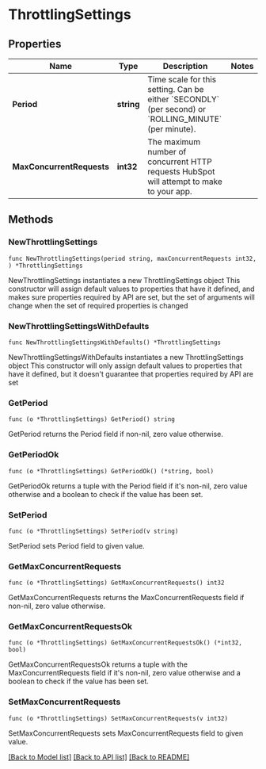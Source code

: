 # ThrottlingSettings

## Properties

Name | Type | Description | Notes
------------ | ------------- | ------------- | -------------
**Period** | **string** | Time scale for this setting. Can be either &#x60;SECONDLY&#x60; (per second) or &#x60;ROLLING_MINUTE&#x60; (per minute). | 
**MaxConcurrentRequests** | **int32** | The maximum number of concurrent HTTP requests HubSpot will attempt to make to your app. | 

## Methods

### NewThrottlingSettings

`func NewThrottlingSettings(period string, maxConcurrentRequests int32, ) *ThrottlingSettings`

NewThrottlingSettings instantiates a new ThrottlingSettings object
This constructor will assign default values to properties that have it defined,
and makes sure properties required by API are set, but the set of arguments
will change when the set of required properties is changed

### NewThrottlingSettingsWithDefaults

`func NewThrottlingSettingsWithDefaults() *ThrottlingSettings`

NewThrottlingSettingsWithDefaults instantiates a new ThrottlingSettings object
This constructor will only assign default values to properties that have it defined,
but it doesn't guarantee that properties required by API are set

### GetPeriod

`func (o *ThrottlingSettings) GetPeriod() string`

GetPeriod returns the Period field if non-nil, zero value otherwise.

### GetPeriodOk

`func (o *ThrottlingSettings) GetPeriodOk() (*string, bool)`

GetPeriodOk returns a tuple with the Period field if it's non-nil, zero value otherwise
and a boolean to check if the value has been set.

### SetPeriod

`func (o *ThrottlingSettings) SetPeriod(v string)`

SetPeriod sets Period field to given value.


### GetMaxConcurrentRequests

`func (o *ThrottlingSettings) GetMaxConcurrentRequests() int32`

GetMaxConcurrentRequests returns the MaxConcurrentRequests field if non-nil, zero value otherwise.

### GetMaxConcurrentRequestsOk

`func (o *ThrottlingSettings) GetMaxConcurrentRequestsOk() (*int32, bool)`

GetMaxConcurrentRequestsOk returns a tuple with the MaxConcurrentRequests field if it's non-nil, zero value otherwise
and a boolean to check if the value has been set.

### SetMaxConcurrentRequests

`func (o *ThrottlingSettings) SetMaxConcurrentRequests(v int32)`

SetMaxConcurrentRequests sets MaxConcurrentRequests field to given value.



[[Back to Model list]](../README.md#documentation-for-models) [[Back to API list]](../README.md#documentation-for-api-endpoints) [[Back to README]](../README.md)


